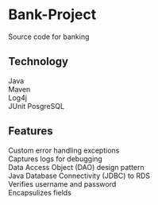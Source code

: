 # Bank-Project

Source code for banking

## Technology

Java  
Maven  
Log4j  
JUnit
PosgreSQL

## Features

Custom error handling exceptions  
Captures logs for debugging  
Data Access Object (DAO) design pattern  
Java Database Connectivity (JDBC) to RDS  
Verifies username and password  
Encapsulizes fields
